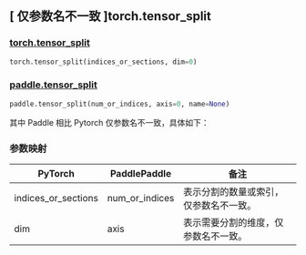 ## [ 仅参数名不一致 ]torch.tensor_split
### [torch.tensor_split](https://pytorch.org/docs/stable/generated/torch.Tensor.tensor_split.html)

```python
torch.tensor_split(indices_or_sections, dim=0)
```

### [paddle.tensor_split](https://www.paddlepaddle.org.cn/documentation/docs/zh/develop/api/paddle/Tensor_cn.html#tensor_split-num_or_indices-axis-0-name-none)

```python
paddle.tensor_split(num_or_indices, axis=0, name=None)
```

其中 Paddle 相比 Pytorch 仅参数名不一致，具体如下：

### 参数映射

| PyTorch       | PaddlePaddle | 备注                                                    |
| ------------- | ------------ | ------------------------------------------------------  |
| indices_or_sections           | num_or_indices         | 表示分割的数量或索引，仅参数名不一致。                          |
| dim           | axis         | 表示需要分割的维度，仅参数名不一致。                          |
